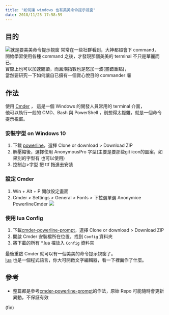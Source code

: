 ```yaml
---
title: "如何讓 windows 也有美美命令提示視窗"
date: 2018/11/25 17:58:59
---
```


## 目的
![就是要美美命令提示視窗](/images/2018/colorfull_cmder/result.jpg)
常常在一些社群看到，大神都超會下 command，  
開始學習使用各種 command 之後，才發現那個美美的 terminal 不只是華麗而已，   
實際上也可以加速閱讀，而且潮指數也是怒加一波(畫錯重點)，  
當然要研究一下如何讓自已擁有一個賞心悅目的 commander 囉

## 作法
使用 [Cmder](http://cmder.net/) ， 這是一個 Windows 的開發人員常用的 terminal 介面，  
他可以執行一般的 CMD、Bash 與 PowerShell ，別想得太複雜，就是一個命令提示視窗。  

### 安裝字型 on Windows 10 

1. 下載 [powerline](https://github.com/powerline/fonts)，選擇 Clone or download > Download ZIP
2. 解壓縮後，選擇使用 AnonymousPro 字型(主要是要那些git icon的圖案，如果別的字型有 也可以使用)
3. 控制台>字型 把 ttf 拖進去安裝

### 設定 Cmder

1. Win + Alt + P 開啟設定畫面
2. Cmder > Settings > General > Fonts  > 下拉選單選 Anonymice PowerlineCmder 
![](/images/2018/colorfull_cmder/settings.jpg)

### 使用 lua Config
1. 下載[cmder-powerline-prompt](https://github.com/AmrEldib/cmder-powerline-prompt)，選擇 Clone or download > Download ZIP
2. 開啟 Cmder 安裝檔所在位置，找到 `Config` 資料夾  
3. 將下載的所有 *.lua 檔放入 `Config` 資料夾  

最後重啟 Cmder 就可以有一個美美的命令提示視窗了。  
[lua](https://www.lua.org/) 也是一個程式語言，你大可開啟文字編輯器，看一下裡面作了什麼。  


## 參考
- 整篇都是參考[cmder-powerline-prompt](https://github.com/AmrEldib/cmder-powerline-prompt)的作法，原始 Repo 可能隨時會更新異動，不保証有效

(fin)